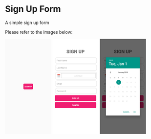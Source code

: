 # Sign Up Form

A simple sign up form

Please refer to the images below:

<img src="Screenshots/Home.png" width="30%" />

<img src="Screenshots/Form.png" width="30%" />

<img src="Screenshots/Date.png" width="30%" />
